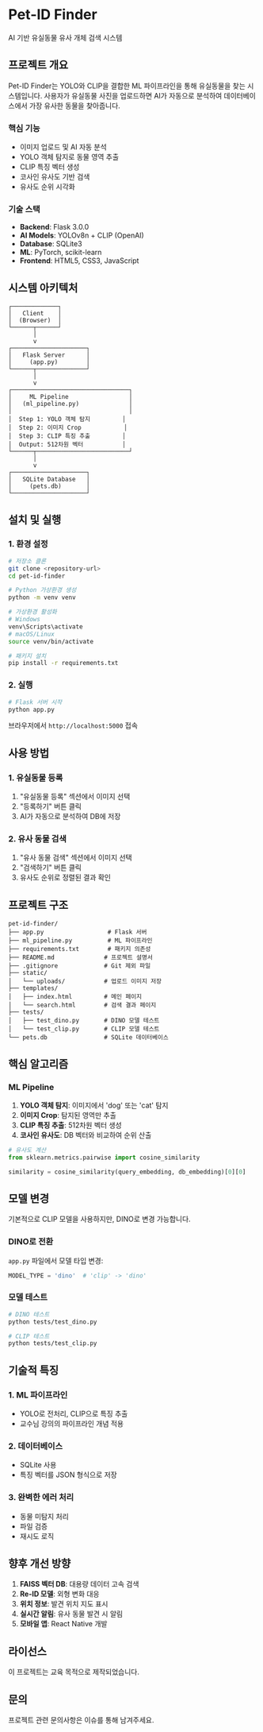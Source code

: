 # Pet-ID Finder

AI 기반 유실동물 유사 개체 검색 시스템

## 프로젝트 개요

Pet-ID Finder는 YOLO와 CLIP을 결합한 ML 파이프라인을 통해 유실동물을 찾는 시스템입니다.
사용자가 유실동물 사진을 업로드하면 AI가 자동으로 분석하여 데이터베이스에서 가장 유사한 동물을 찾아줍니다.

### 핵심 기능

- 이미지 업로드 및 AI 자동 분석
- YOLO 객체 탐지로 동물 영역 추출
- CLIP 특징 벡터 생성
- 코사인 유사도 기반 검색
- 유사도 순위 시각화

### 기술 스택

- **Backend**: Flask 3.0.0
- **AI Models**: YOLOv8n + CLIP (OpenAI)
- **Database**: SQLite3
- **ML**: PyTorch, scikit-learn
- **Frontend**: HTML5, CSS3, JavaScript

## 시스템 아키텍처

```
┌─────────────┐
│   Client    │
│  (Browser)  │
└──────┬──────┘
       │
       v
┌─────────────────────┐
│   Flask Server      │
│     (app.py)        │
└──────┬──────────────┘
       │
       v
┌─────────────────────────────────┐
│     ML Pipeline                 │
│   (ml_pipeline.py)              │
│                                 │
│  Step 1: YOLO 객체 탐지         │
│  Step 2: 이미지 Crop            │
│  Step 3: CLIP 특징 추출         │
│  Output: 512차원 벡터           │
└──────┬──────────────────────────┘
       │
       v
┌─────────────────────┐
│   SQLite Database   │
│     (pets.db)       │
└─────────────────────┘
```

## 설치 및 실행

### 1. 환경 설정

```bash
# 저장소 클론
git clone <repository-url>
cd pet-id-finder

# Python 가상환경 생성
python -m venv venv

# 가상환경 활성화
# Windows
venv\Scripts\activate
# macOS/Linux
source venv/bin/activate

# 패키지 설치
pip install -r requirements.txt
```

### 2. 실행

```bash
# Flask 서버 시작
python app.py
```

브라우저에서 `http://localhost:5000` 접속

## 사용 방법

### 1. 유실동물 등록

1. "유실동물 등록" 섹션에서 이미지 선택
2. "등록하기" 버튼 클릭
3. AI가 자동으로 분석하여 DB에 저장

### 2. 유사 동물 검색

1. "유사 동물 검색" 섹션에서 이미지 선택
2. "검색하기" 버튼 클릭
3. 유사도 순위로 정렬된 결과 확인

## 프로젝트 구조

```
pet-id-finder/
├── app.py                  # Flask 서버
├── ml_pipeline.py          # ML 파이프라인
├── requirements.txt        # 패키지 의존성
├── README.md              # 프로젝트 설명서
├── .gitignore             # Git 제외 파일
├── static/
│   └── uploads/           # 업로드 이미지 저장
├── templates/
│   ├── index.html         # 메인 페이지
│   └── search.html        # 검색 결과 페이지
├── tests/
│   ├── test_dino.py       # DINO 모델 테스트
│   └── test_clip.py       # CLIP 모델 테스트
└── pets.db                # SQLite 데이터베이스
```

## 핵심 알고리즘

### ML Pipeline

1. **YOLO 객체 탐지**: 이미지에서 'dog' 또는 'cat' 탐지
2. **이미지 Crop**: 탐지된 영역만 추출
3. **CLIP 특징 추출**: 512차원 벡터 생성
4. **코사인 유사도**: DB 벡터와 비교하여 순위 산출

```python
# 유사도 계산
from sklearn.metrics.pairwise import cosine_similarity

similarity = cosine_similarity(query_embedding, db_embedding)[0][0]
```

## 모델 변경

기본적으로 CLIP 모델을 사용하지만, DINO로 변경 가능합니다.

### DINO로 전환

`app.py` 파일에서 모델 타입 변경:

```python
MODEL_TYPE = 'dino'  # 'clip' -> 'dino'
```

### 모델 테스트

```bash
# DINO 테스트
python tests/test_dino.py

# CLIP 테스트
python tests/test_clip.py
```

## 기술적 특징

### 1. ML 파이프라인

- YOLO로 전처리, CLIP으로 특징 추출
- 교수님 강의의 파이프라인 개념 적용

### 2. 데이터베이스

- SQLite 사용
- 특징 벡터를 JSON 형식으로 저장

### 3. 완벽한 에러 처리

- 동물 미탐지 처리
- 파일 검증
- 재시도 로직

## 향후 개선 방향

1. **FAISS 벡터 DB**: 대용량 데이터 고속 검색
2. **Re-ID 모델**: 외형 변화 대응
3. **위치 정보**: 발견 위치 지도 표시
4. **실시간 알림**: 유사 동물 발견 시 알림
5. **모바일 앱**: React Native 개발

## 라이선스

이 프로젝트는 교육 목적으로 제작되었습니다.

## 문의

프로젝트 관련 문의사항은 이슈를 통해 남겨주세요.
